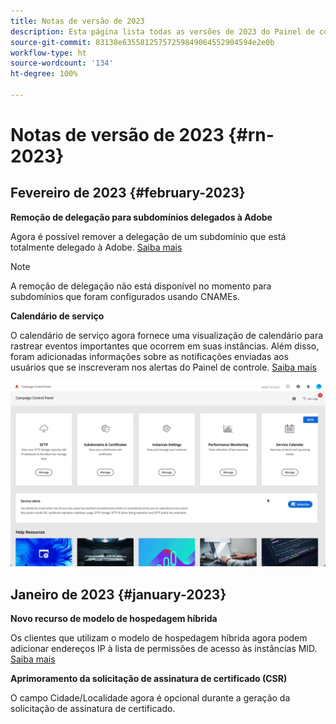 ```yaml
---
title: Notas de versão de 2023
description: Esta página lista todas as versões de 2023 do Painel de controle do Campaign.
source-git-commit: 83138e63558125757259849064552904594e2e0b
workflow-type: ht
source-wordcount: '134'
ht-degree: 100%

---
```


# Notas de versão de 2023 {#rn-2023}

## Fevereiro de 2023 {#february-2023}

**Remoção de delegação para subdomínios delegados à Adobe**

Agora é possível remover a delegação de um subdomínio que está totalmente delegado à Adobe. [Saiba mais](../subdomains-certificates/using/remove-delegated-subdomains.md)

>[!NOTE]
>
>A remoção de delegação não está disponível no momento para subdomínios que foram configurados usando CNAMEs.

**Calendário de serviço**

O calendário de serviço agora fornece uma visualização de calendário para rastrear eventos importantes que ocorrem em suas instâncias. Além disso, foram adicionadas informações sobre as notificações enviadas aos usuários que se inscreveram nos alertas do Painel de controle. [Saiba mais](../service-events/service-events.md)

![](assets/do-not-localize/gif-calendar.gif)

## Janeiro de 2023 {#january-2023}

**Novo recurso de modelo de hospedagem híbrida**

Os clientes que utilizam o modelo de hospedagem híbrida agora podem adicionar endereços IP à lista de permissões de acesso às instâncias MID. [Saiba mais](../instances-settings/using/ip-allow-listing-instance-access.md)

**Aprimoramento da solicitação de assinatura de certificado (CSR)**

O campo Cidade/Localidade agora é opcional durante a geração da solicitação de assinatura de certificado.
